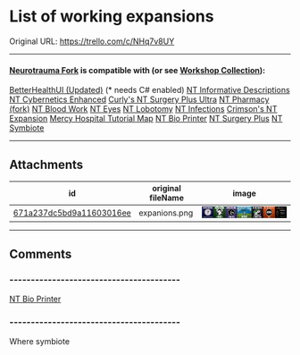 # List of working expansions

Original URL: https://trello.com/c/NHq7v8UY

---

#### [Neurotrauma Fork](https://steamcommunity.com/sharedfiles/filedetails/?id=3190189044 "‌") is compatible with (or see [Workshop Collection](https://steamcommunity.com/sharedfiles/filedetails/?id=3338931653 "‌")):

[BetterHealthUI (Updated)](https://steamcommunity.com/sharedfiles/filedetails/?id=3231293294 "‌") (* needs C# enabled)
[NT Informative Descriptions](https://steamcommunity.com/sharedfiles/filedetails/?id=3294275235 "‌")
[NT Cybernetics Enhanced](https://steamcommunity.com/sharedfiles/filedetails/?id=3324062208 "‌")
[Curly's NT Surgery Plus Ultra](https://steamcommunity.com/sharedfiles/filedetails/?id=2857967391 "‌")
[NT Pharmacy (fork)](https://steamcommunity.com/sharedfiles/filedetails/?id=3247838390 "‌")
[NT Blood Work](https://steamcommunity.com/sharedfiles/filedetails/?id=2976434626 "‌")
[NT Eyes](https://steamcommunity.com/sharedfiles/filedetails/?id=3294574390 "‌")
[NT Lobotomy](https://steamcommunity.com/sharedfiles/filedetails/?id=3326291860 "‌")
[NT Infections](https://steamcommunity.com/sharedfiles/filedetails/?id=3286567141 "‌")
[Crimson's NT Expansion](https://steamcommunity.com/sharedfiles/filedetails/?id=3290870474 "‌")
[Mercy Hospital Tutorial Map](https://steamcommunity.com/sharedfiles/filedetails/?id=3355559986 "‌")
[NT Bio Printer](https://steamcommunity.com/sharedfiles/filedetails/?id=3429100373 "‌")
[NT Surgery Plus](https://steamcommunity.com/sharedfiles/filedetails/?id=3478084070 "‌")
[NT Symbiote](https://steamcommunity.com/sharedfiles/filedetails/?id=3478666406 "‌")

---

## Attachments

id | original fileName | image
---|---|---
[671a237dc5bd9a11603016ee](./List%20of%20working%20expansions%20-%20Attachments/671a237dc5bd9a11603016ee.png) | expanions.png | ![expanions.png\|200](./List%20of%20working%20expansions%20-%20Attachments/671a237dc5bd9a11603016ee.png)

---

## Comments

### ----------------------------------------

[NT Bio Printer](https://steamcommunity.com/sharedfiles/filedetails/?id=3429100373 "‌")

### ----------------------------------------

Where symbiote

